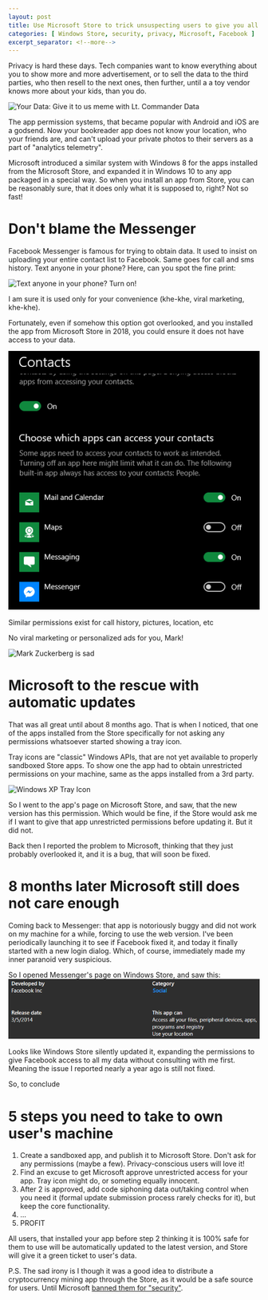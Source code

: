 ```yaml
---
layout: post
title: Use Microsoft Store to trick unsuspecting users to give you all their data
categories: [ Windows Store, security, privacy, Microsoft, Facebook ]
excerpt_separator: <!--more-->
---
```

Privacy is hard these days. Tech companies want to know everything about you to
show more and more advertisement, or to sell the data to the third parties, who
then resell to the next ones, then further, until a a toy vendor knows more
about your kids, than you do.

![Your Data: Give it to us meme with Lt. Commander Data](https://external-content.duckduckgo.com/iu/?u=https%3A%2F%2Fmedia.makeameme.org%2Fcreated%2FYour-data-Give.jpg&f=1&nofb=1)

The app permission systems, that became popular with Android and iOS are a
godsend. Now your bookreader app does not know your location, who your friends
are, and can't upload your private photos to their servers as a part of
"analytics telemetry".

Microsoft introduced a similar system with Windows 8 for the apps installed
from the Microsoft Store, and expanded it in Windows 10 to any app packaged
in a special way. So when you install an app from Store, you can be reasonably
sure, that it does only what it is supposed to, right? Not so fast!

<!--more-->

# Don't blame the Messenger
Facebook Messenger is famous for trying to obtain data. It used to insist on
uploading your entire contact list to Facebook. Same goes for call and sms
history. Text anyone in your phone? Here, can you spot the fine print:

![Text anyone in your phone? Turn on!](https://about.fb.com/wp-content/uploads/2018/03/opt-in_screen-1.png?resize=576%2C1024)

I am sure it is used only for your convenience (khe-khe, viral marketing, khe-khe).

Fortunately, even if somehow this option got overlooked, and you installed the
app from Microsoft Store in 2018, you could ensure it does not have access to
your data.

![Contacts permission for Messenger in Windows Setting](/images/ContactsAccess.png)

Similar permissions exist for call history, pictures, location, etc

No viral marketing or personalized ads for you, Mark!

![Mark Zuckerberg is sad](https://fossbytes.com/wp-content/uploads/2016/02/mark-zuckerberg-sad-shuts-down-free-basics.jpg)

# Microsoft to the rescue with automatic updates
That was all great until about 8 months ago. That is when I noticed, that
one of the apps installed from the Store specifically for not asking
any permissions whatsoever started showing a tray icon.

Tray icons are "classic" Windows APIs, that are not yet available to properly
sandboxed Store apps. To show one the app had to obtain unrestricted permissions
on your machine, same as the apps installed from a 3rd party.

![Windows XP Tray Icon](https://external-content.duckduckgo.com/iu/?u=http%3A%2F%2F3.bp.blogspot.com%2F-Pv29dGQwIMI%2FUFcMD6hgcyI%2FAAAAAAAAFHI%2Fg_z4acYUqT8%2Fs1600%2FttUntitled-2.jpg&f=1&nofb=1)

So I went to the app's page on Microsoft Store, and saw, that the new version has
this permission. Which would be fine, if the Store would ask me if I want to give
that app unrestricted permissions before updating it. But it did not.

Back then I reported the problem to Microsoft, thinking that they just probably
overlooked it, and it is a bug, that will soon be fixed.

# 8 months later Microsoft still does not care enough
Coming back to Messenger: that app is notoriously buggy and did not work
on my machine for a while, forcing to use the web version. I've been
periodically launching it to see if Facebook fixed it, and today it finally
started with a new login dialog. Which, of course, immediately made
my inner paranoid very suspicious.

So I opened Messenger's page on Windows Store, and saw this:
![Facebook Messenger has access to all your data](/images/AccessAll.png)

Looks like Windows Store silently updated it, expanding the permissions
to give Facebook access to all my data without consulting with me first.
Meaning the issue I reported nearly a year ago is still not fixed.

So, to conclude
# 5 steps you need to take to own user's machine
1. Create a sandboxed app, and publish it to Microsoft Store. Don't ask for
any permissions (maybe a few). Privacy-conscious users will love it!
2. Find an excuse to get Microsoft approve unrestricted access for your app.
Tray icon might do, or someting equally innocent.
3. After 2 is approved, add code siphoning data out/taking control when you need
it (formal update submission process rarely checks for it), but keep the core
functionality.
4. ...
5. PROFIT

All users, that installed your app before step 2 thinking it is 100% safe for them to use will be automatically updated to the latest version, and Store will give
it a green ticket to user's data.

P.S. The sad irony is I though it was a good idea to distribute a cryptocurrency
mining app through the Store, as it would be a safe source for users. Until
Microsoft [banned them for "security"](2020-01-15-Microsoft-bans-cryptocurrency-miners-from-Store).
